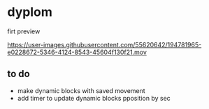 # dyplom

firt preview

https://user-images.githubusercontent.com/55620642/194781965-e0228672-5346-4124-8543-45604f130f21.mov

## to do
* make dynamic blocks with saved movement
* add timer to update dynamic blocks pposition by sec
